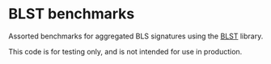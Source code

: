 # BLST benchmarks

Assorted benchmarks for aggregated BLS signatures using the [BLST](https://crates.io/crates/blst) library.

This code is for testing only, and is not intended for use in production.
